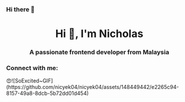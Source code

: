 ### Hi there 👋
<h1 align="center">Hi 👋, I'm Nicholas</h1>
<h3 align="center">A passionate frontend developer from Malaysia</h3>

<h3 align="left">Connect with me:</h3>
<p align="left">
</p>
😍![SoExcited~GIF](https://github.com/nicyek04/nicyek04/assets/148449442/e2265c94-8157-49a8-8dcb-5b72dd01d454)

<!--
**nicyek04/nicyek04** is a ✨ _special_ ✨ repository because its `README.md` (this file) appears on your GitHub profile.

Here are some ideas to get you started:

- 🔭 I’m currently working on ...
- 🌱 I’m currently learning ...
- 👯 I’m looking to collaborate on ...
- 🤔 I’m looking for help with ...
- 💬 Ask me about ...
- 📫 How to reach me: ...
- 😄 Pronouns: ...
- ⚡ Fun fact: ...
-->
